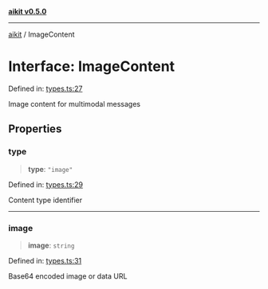 [**aikit v0.5.0**](../README.md)

---

[aikit](../README.md) / ImageContent

# Interface: ImageContent

Defined in: [types.ts:27](https://github.com/chinmaymk/aikit/blob/main/src/types.ts#L27)

Image content for multimodal messages

## Properties

### type

> **type**: `"image"`

Defined in: [types.ts:29](https://github.com/chinmaymk/aikit/blob/main/src/types.ts#L29)

Content type identifier

---

### image

> **image**: `string`

Defined in: [types.ts:31](https://github.com/chinmaymk/aikit/blob/main/src/types.ts#L31)

Base64 encoded image or data URL
